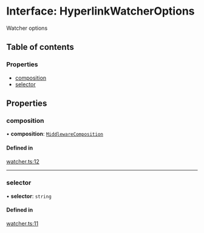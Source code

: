 # Interface: HyperlinkWatcherOptions

Watcher options

## Table of contents

### Properties

- [composition](HyperlinkWatcherOptions.md#composition)
- [selector](HyperlinkWatcherOptions.md#selector)

## Properties

### composition

• **composition**: [`MiddlewareComposition`](../classes/MiddlewareComposition.md)

#### Defined in

[watcher.ts:12](https://github.com/sneko/hyperlink-middleware/blob/main/src/watcher.ts#L12)

___

### selector

• **selector**: `string`

#### Defined in

[watcher.ts:11](https://github.com/sneko/hyperlink-middleware/blob/main/src/watcher.ts#L11)
